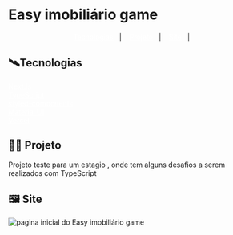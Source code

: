 # Easy imobiliário game

<p align="center">
  <a href="#-tecnologias" style='color:#FFF'>Tecnologias</a>&nbsp;&nbsp;&nbsp;|&nbsp;&nbsp;&nbsp;
  <a href="#-projeto" style='color:#FFF'>Projeto</a>&nbsp;&nbsp;&nbsp;|&nbsp;&nbsp;&nbsp;
  <a href="#-site" style='color:#FFF'>Site</a>&nbsp;&nbsp;&nbsp;|&nbsp;&nbsp;&nbsp; 
</p>
 


## 🛰️Tecnologias
  <a href="https://nextjs.org" style='color:#FFF'>Next.js</a>
  <br/>
  <a href="https://www.typescriptlang.org" style='color:#FFF'>TypeScript</a>
  <br/>
  <a href="https://styled-components.com" style='color:#FFF'>styled-components</a>
  <br/>
  <a href="https://mui.com" style='color:#FFF'>Material UI</a>
  <br/>
  <a href="https://vercel.com" style='color:#FFF'>Vercel</a>
<br/>

## 👨‍💻 Projeto 
Projeto teste para um estagio , onde tem alguns desafios a serem realizados com TypeScript
<br/>

## 🖼️ Site
![pagina inicial do Easy imobiliário game](/public/comojogar/home_page.png)

<br/>




